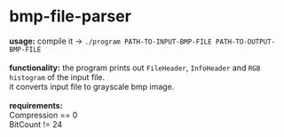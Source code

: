 # bmp-file-parser
**usage:**
compile it -> `./program PATH-TO-INPUT-BMP-FILE PATH-TO-OUTPUT-BMP-FILE`<br>
<br>
**functionality:**
the program prints out `FileHeader`, `InfoHeader` and `RGB histogram` of the input file.<br>
it converts input file to grayscale bmp image.<br>
<br>
**requirements:**<br>
Compression == 0<br>
BitCount != 24
